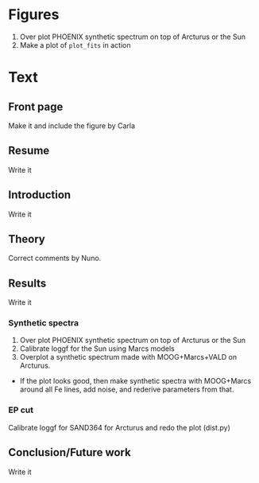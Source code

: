 # Figures
1. Over plot PHOENIX synthetic spectrum on top of Arcturus or the Sun
2. Make a plot of `plot_fits` in action


# Text

## Front page
Make it and include the figure by Carla

## Resume
Write it

## Introduction
Write it

## Theory
Correct comments by Nuno.

## Results
Write it
### Synthetic spectra
1. Over plot PHOENIX synthetic spectrum on top of Arcturus or the Sun
2. Calibrate loggf for the Sun using Marcs models
3. Overplot a synthetic spectrum made with MOOG+Marcs+VALD on Arcturus.
 * If the plot looks good, then make synthetic spectra with MOOG+Marcs around all Fe lines, add noise, and rederive parameters from that.

### EP cut
Calibrate loggf for SAND364 for Arcturus and redo the plot (dist.py)

## Conclusion/Future work
Write it
